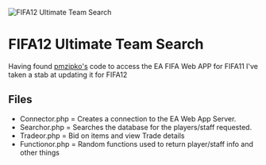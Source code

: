 ![FIFA12 Ultimate Team Search](http://i.imgur.com/gUxon.png)

# FIFA12 Ultimate Team Search

Having found [pmzipko's](http://pastebin.com/Zu5uDP7X) code to access the EA FIFA Web APP for FIFA11 I've taken a stab at updating it for FIFA12

## Files
* Connector.php  = Creates a connection to the EA Web App Server.
* Searchor.php   = Searches the database for the players/staff requested.
* Tradeor.php    = Bid on items and view Trade details
* Functionor.php = Random functions used to return player/staff info and other things